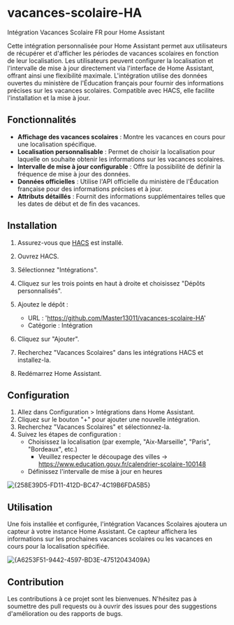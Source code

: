 # vacances-scolaire-HA
Intégration Vacances Scolaire FR pour Home Assistant

Cette intégration personnalisée pour Home Assistant permet aux utilisateurs de récupérer et d'afficher les périodes de vacances scolaires en fonction de leur localisation. Les utilisateurs peuvent configurer la localisation et l'intervalle de mise à jour directement via l'interface de Home Assistant, offrant ainsi une flexibilité maximale. L'intégration utilise des données ouvertes du ministère de l'Éducation français pour fournir des informations précises sur les vacances scolaires. Compatible avec HACS, elle facilite l'installation et la mise à jour.

## Fonctionnalités

- **Affichage des vacances scolaires** : Montre les vacances en cours pour une localisation spécifique.
- **Localisation personnalisable** : Permet de choisir la localisation pour laquelle on souhaite obtenir les informations sur les vacances scolaires.
- **Intervalle de mise à jour configurable** : Offre la possibilité de définir la fréquence de mise à jour des données.
- **Données officielles** : Utilise l'API officielle du ministère de l'Éducation française pour des informations précises et à jour.
- **Attributs détaillés** : Fournit des informations supplémentaires telles que les dates de début et de fin des vacances.

## Installation

1. Assurez-vous que [HACS](https://hacs.xyz) est installé.

2. Ouvrez HACS.

3. Sélectionnez "Intégrations".

4. Cliquez sur les trois points en haut à droite et choisissez "Dépôts personnalisés".

5. Ajoutez le dépôt :
   - URL : 'https://github.com/Master13011/vacances-scolaire-HA'
   - Catégorie : Intégration

6. Cliquez sur "Ajouter".

7. Recherchez "Vacances Scolaires" dans les intégrations HACS et installez-la.

8. Redémarrez Home Assistant.

## Configuration

1. Allez dans Configuration > Intégrations dans Home Assistant.
2. Cliquez sur le bouton "+" pour ajouter une nouvelle intégration.
3. Recherchez "Vacances Scolaires" et sélectionnez-la.
4. Suivez les étapes de configuration :
   - Choisissez la localisation (par exemple, "Aix-Marseille", "Paris", "Bordeaux", etc.)
        - Veuillez respecter le découpage des villes -> https://www.education.gouv.fr/calendrier-scolaire-100148
   - Définissez l'intervalle de mise à jour en heures

![{258E39D5-FD11-412D-BC47-4C19B6FDA5B5}](https://github.com/user-attachments/assets/3b7d0038-141d-431a-b7c7-e056ff1b0815)


## Utilisation

Une fois installée et configurée, l'intégration Vacances Scolaires ajoutera un capteur à votre instance Home Assistant. Ce capteur affichera les informations sur les prochaines vacances scolaires ou les vacances en cours pour la localisation spécifiée.

![{A6253F51-9442-4597-BD3E-47512043409A}](https://github.com/user-attachments/assets/022cba95-6d63-421d-86c7-79fc6a0977dd)


## Contribution

Les contributions à ce projet sont les bienvenues. N'hésitez pas à soumettre des pull requests ou à ouvrir des issues pour des suggestions d'amélioration ou des rapports de bugs.
